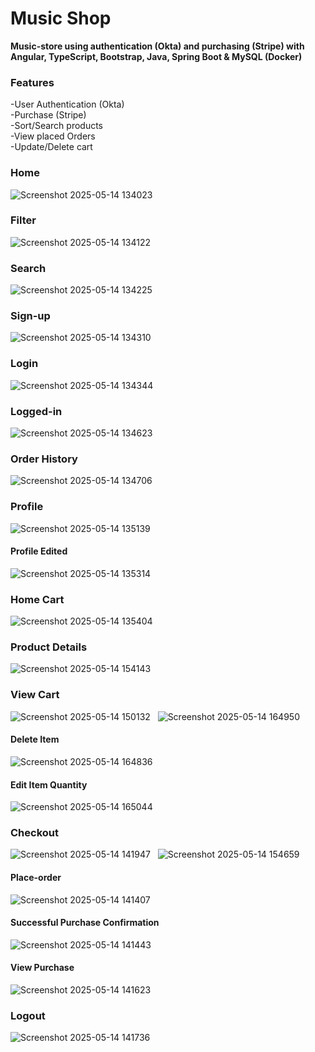 # Music Shop
**Music-store using authentication (Okta) and purchasing (Stripe) with Angular, TypeScript, Bootstrap, Java, Spring Boot & MySQL (Docker)**

### Features
-User Authentication (Okta)  
-Purchase (Stripe)  
-Sort/Search products  
-View placed Orders  
-Update/Delete cart  


### Home
![Screenshot 2025-05-14 134023](https://github.com/user-attachments/assets/40e9fbf5-ac7d-4aac-8e56-7e5e18e8eda5) &nbsp;&nbsp;&nbsp;&nbsp;
### Filter
![Screenshot 2025-05-14 134122](https://github.com/user-attachments/assets/40696953-8408-4c08-b4d1-9e04c1142538)&nbsp;&nbsp;&nbsp;&nbsp;
### Search
![Screenshot 2025-05-14 134225](https://github.com/user-attachments/assets/dea4f64b-cbb5-41f7-a584-0b426fd5d1fa)&nbsp;&nbsp;&nbsp;&nbsp;
### Sign-up
![Screenshot 2025-05-14 134310](https://github.com/user-attachments/assets/4a05006b-6950-40e9-8150-da4b8faadd5f)&nbsp;&nbsp;&nbsp;&nbsp;
### Login
![Screenshot 2025-05-14 134344](https://github.com/user-attachments/assets/9449fa44-7cda-4841-8623-407a1f01d42a)&nbsp;&nbsp;&nbsp;&nbsp;
### Logged-in
![Screenshot 2025-05-14 134623](https://github.com/user-attachments/assets/e368c5a2-be32-4622-af62-4c95b5480a1d)&nbsp;&nbsp;&nbsp;&nbsp;
### Order History
![Screenshot 2025-05-14 134706](https://github.com/user-attachments/assets/00733b77-87b5-45b0-81a1-37e4b7b6f5fc)&nbsp;&nbsp;&nbsp;&nbsp;
### Profile
![Screenshot 2025-05-14 135139](https://github.com/user-attachments/assets/2b262406-e5d8-48aa-b1c1-f4b9fabbbeba)&nbsp;&nbsp;&nbsp;&nbsp;
#### Profile Edited
![Screenshot 2025-05-14 135314](https://github.com/user-attachments/assets/f0313a43-6317-4516-a877-39d57b3b9ab4)&nbsp;&nbsp;&nbsp;&nbsp;
### Home Cart
![Screenshot 2025-05-14 135404](https://github.com/user-attachments/assets/a31f8c0c-856b-43ce-8679-11b4fdb76868)&nbsp;&nbsp;&nbsp;&nbsp;
### Product Details
![Screenshot 2025-05-14 154143](https://github.com/user-attachments/assets/09cfb6b2-d072-4e9e-8ebc-0331451338dd)&nbsp;&nbsp;&nbsp;&nbsp;
### View Cart
![Screenshot 2025-05-14 150132](https://github.com/user-attachments/assets/48a85f6e-945f-4293-a60c-ce86aa482fbd)&nbsp;&nbsp;
![Screenshot 2025-05-14 164950](https://github.com/user-attachments/assets/e3dc6da6-f734-4f1b-8378-9748ddb10eff)&nbsp;&nbsp;&nbsp;&nbsp;
#### Delete Item
![Screenshot 2025-05-14 164836](https://github.com/user-attachments/assets/57e9da8b-e142-463a-8dbc-8f06e82f417d)&nbsp;&nbsp;&nbsp;&nbsp;
#### Edit Item Quantity
![Screenshot 2025-05-14 165044](https://github.com/user-attachments/assets/c27b1961-037b-4e3a-b195-dcdff57a5b1c)&nbsp;&nbsp;&nbsp;&nbsp;
### Checkout
![Screenshot 2025-05-14 141947](https://github.com/user-attachments/assets/30eec628-c86b-4cb5-937f-fed1a0434901)&nbsp;&nbsp;
![Screenshot 2025-05-14 154659](https://github.com/user-attachments/assets/ce6a293f-0647-48ed-9f65-8b9f45c55604)&nbsp;&nbsp;&nbsp;&nbsp;
#### Place-order
![Screenshot 2025-05-14 141407](https://github.com/user-attachments/assets/74f47ecf-d7dc-4be6-9202-52afceffa75b)&nbsp;&nbsp;&nbsp;&nbsp;
#### Successful Purchase Confirmation
![Screenshot 2025-05-14 141443](https://github.com/user-attachments/assets/94bc8c9f-0b4e-4329-9946-3accaf2e5c48)&nbsp;&nbsp;&nbsp;&nbsp;
#### View Purchase
![Screenshot 2025-05-14 141623](https://github.com/user-attachments/assets/a88f3b80-d5d4-49b8-af99-1efe7a01a79f)&nbsp;&nbsp;&nbsp;&nbsp;
### Logout
![Screenshot 2025-05-14 141736](https://github.com/user-attachments/assets/611f4981-dc8d-4520-9762-289b7f210747)&nbsp;&nbsp;&nbsp;&nbsp;




















